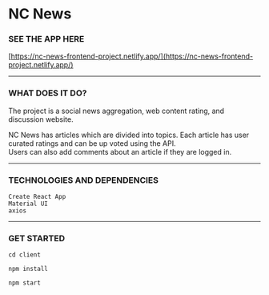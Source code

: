 # NC News

### SEE THE APP HERE

[https://nc-news-frontend-project.netlify.app/](https://nc-news-frontend-project.netlify.app/)

 <hr>

### WHAT DOES IT DO?

<p>The project is a social news aggregation, web content rating, and discussion website.</p>

<p>NC News has articles which are divided into topics. Each article has user curated ratings and can be up voted using the API.<br>
   Users can also add comments about an article if they are logged in.</p>

<hr>

### TECHNOLOGIES AND DEPENDENCIES

```
Create React App
Material UI
axios
```

<hr>

### GET STARTED

```
cd client
```

```
npm install
```

```
npm start
```
